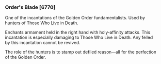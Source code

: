 ### Order's Blade [6770]

One of the incantations of the Golden Order fundamentalists. Used by hunters of Those Who Live in Death.

Enchants armament held in the right hand with holy-affinity attacks. This incantation is especially damaging to Those Who Live in Death. Any felled by this incantation cannot be revived.

The role of the hunters is to stamp out defiled reason—all for the perfection of the Golden Order.
